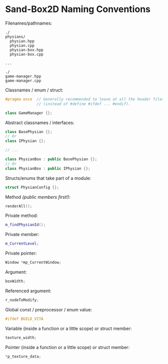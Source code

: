 # Sand-Box2D Naming Conventions
Filenames/pathnames:
```
./
physians/
  physian.hpp
  physian.cpp
  physian-box.hpp
  physian-box.cpp

...

./
game-manager.hpp
game-manager.cpp
```

Classnames / enum / struct:
```cpp
#pragma once  // Generally recommended to leave at all the header files
              // (instead of #define #ifdef ... #endif).

class GameManager {};
```

Abstract classnames / interfaces:
```cpp
class BasePhysian {};
// Or
class IPhysian {};

// ...

class PhysianBox : public BasePhysian {};
// Or
class PhysianBox : public IPhysian {};
```

Structs/enums that take part of a module:
```cpp
struct PhysianConfig {};
```

Method *(public members first!)*:
```cpp
renderAll();
```

Private method:
```cpp
m_findPhysianId();
```

Private member:
```cpp
m_CurrentLevel;
```

Private pointer:
```cpp
Window *mp_CurrentWindow;
```

Argument:
```cpp
boxWidth;
```

Referenced argument:
```cpp
r_nodeToModify;
```

Global const / preprocessor / enum value:
```cpp
#ifdef BUILD_VITA
```

Variable (inside a function or a little scope) or struct member:
```cpp
texture_width;
```

Pointer (inside a function or a little scope) or struct member:
```cpp
*p_texture_data;
```
